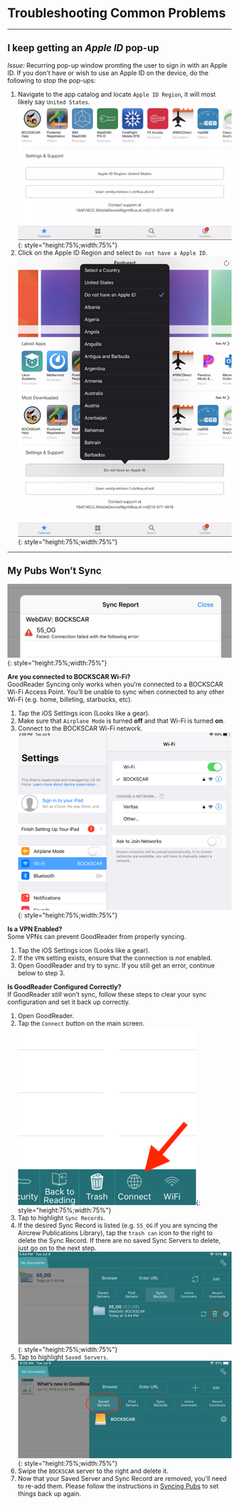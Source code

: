 
# Troubleshooting Common Problems

---

## I keep getting an _Apple ID_ pop-up

*Issue:* Recurring pop-up window promting the user to sign in with an Apple ID. If you don't have or wish to use an Apple ID on the device, do the following to stop the pop-ups:

1. Navigate to the app catalog and locate `Apple ID Region`, it will most likely say `United States`.  
![image](img/appleid.png){: style="height:75%;width:75%"}  
1. Click on the Apple ID Region and select `Do not have a Apple ID`.  
![image](img/appleid2.png){: style="height:75%;width:75%"}

---

## My Pubs Won’t Sync

![image](img/syncissue.png){: style="height:75%;width:75%"}

**Are you connected to BOCKSCAR Wi-Fi?**  
GoodReader Syncing only works when you’re connected to a BOCKSCAR Wi-Fi Access Point. You’ll be unable to sync when connected to any other Wi-Fi (e.g. home, billeting, starbucks, etc).  

1. Tap the iOS Settings icon (Looks like a gear).  
2. Make sure that `Airplane Mode` is turned **off** and that Wi-Fi is turned **on**.
3. Connect to the BOCKSCAR Wi-Fi network.  
![image](img/wifi.png){: style="height:75%;width:75%"}

**Is a VPN Enabled?**  
Some VPNs can prevent GoodReader from properly syncing.

1. Tap the iOS Settings icon (Looks like a gear).
2. If the `VPN` setting exists, ensure that the connection is *not* enabled.
3. Open GoodReader and try to sync. If you still get an error, continue below to step 3.

**Is GoodReader Configured Correctly?**  
If GoodReader _still_ won’t sync, follow these steps to clear your sync configuration and set it back up correctly.

1. Open GoodReader.  
2. Tap the `Connect` button on the main screen.
![image](img/connect.png){: style="height:75%;width:75%"}  
3. Tap to highlight `Sync Records`.
4. If the desired Sync Record is listed (e.g. `55_OG` if you are syncing the Aircrew Publications Library), tap the `trash can` icon to the right to delete the Sync Record. If there are no saved Sync Servers to delete, just go on to the next step.  
![image](img/trash.png){: style="height:75%;width:75%"}  
5. Tap to highlight `Saved Servers`.  
![image](img/savedservers.png){: style="height:75%;width:75%"}  
6. Swipe the `BOCKSCAR` server to the right and delete it.
6. Now that your Saved Server and Sync Record are removed, you'll need to re-add them. Please follow the instructions in [Syncing Pubs](SyncingPubs.md#step-1-general-app-settings) to set things back up again.
